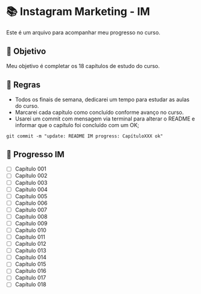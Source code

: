 # 📚 Instagram Marketing - IM

Este é um arquivo para acompanhar meu progresso no curso.

## 🎯 Objetivo

Meu objetivo é completar os 18 capítulos de estudo do curso.

## 📝 Regras

- Todos os finais de semana, dedicarei um tempo para estudar as aulas do curso.
- Marcarei cada capítulo como concluído conforme avanço no curso.
- Usarei um commit com mensagem via terminal para alterar o README e informar que o capítulo foi concluído com um OK;

```
git commit -m "update: README IM progress: CapítuloXXX ok"
```

## 🚀  Progresso IM

- [ ] Capítulo 001
- [ ] Capítulo 002
- [ ] Capítulo 003
- [ ] Capítulo 004
- [ ] Capítulo 005
- [ ] Capítulo 006
- [ ] Capítulo 007
- [ ] Capítulo 008
- [ ] Capítulo 009
- [ ] Capítulo 010
- [ ] Capítulo 011
- [ ] Capítulo 012
- [ ] Capítulo 013
- [ ] Capítulo 014
- [ ] Capítulo 015
- [ ] Capítulo 016
- [ ] Capítulo 017
- [ ] Capítulo 018